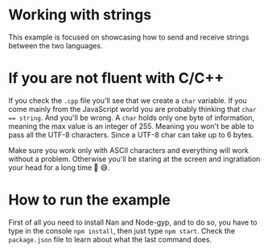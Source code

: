# Working with strings

This example is focused on showcasing how to send and receive strings between the two languages.

# If you are not fluent with C/C++

If you check the `.cpp` file you'll see that we create a `char` variable. If you come mainly from the JavaScript world you are probably thinking that `char == string`. And you'll be wrong. A `char` holds only one byte of information, meaning the max value is an integer of 255. Meaning you won't be able to pass all the UTF-8 characters. Since a UTF-8 char can take up to 6 bytes.

Make sure you work only with ASCII characters and everything will work without a problem. Otherwise you'll be staring at the screen and ingratiation your head for a long time 🤔 😅.

# How to run the example

First of all you need to install Nan and Node-gyp, and to do so, you have to type in the console `npm install`, then just type `npm start`. Check the `package.json` file to learn about what the last command does.